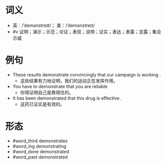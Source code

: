 # 词义
- 英：/ˈdemənstreɪt/； 美：/ˈdemənstreɪt/
- #v 证明；演示；示范；论证；表现；说明；证实；表达；表露；显露；集会示威
# 例句
- These results demonstrate convincingly that our campaign is working .
	- 这些结果有力地证明，我们的运动正在发挥作用。
- You have to demonstrate that you are reliable
	- 你得证明自己是靠得住的。
- It has been demonstrated that this drug is effective .
	- 这药已证实是有效的。
# 形态
- #word_third demonstrates
- #word_ing demonstrating
- #word_done demonstrated
- #word_past demonstrated
